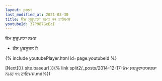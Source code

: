 ```yaml
---
layout: post
last_modified_at: 2021-03-30
title: ਓਮ ਸੁਰੁਪਾਯਾ ਨਮਹ ੧੧ ਟਾਇਮਸ
youtubeId: 37P987GcEcI
---
```

 
 
 ਓਮ ਸੁਰੁਪਾਯਾ ਨਮਹ  
 
 -  ਕੌਣ ਖੂਬਸੂਰਤ ਹੈ 
 
  
 
  
 
 
 
 
 
 


{% include youtubePlayer.html id=page.youtubeId %}
 
[Next]({{ site.baseurl }}{% link  split2/_posts/2014-12-17-ਓਮ ਸਥਰੂਵਾਹਾਸਥਯਾ ਨਮਹ ੧੧ ਟਾਇਮਸ.md%})
 

